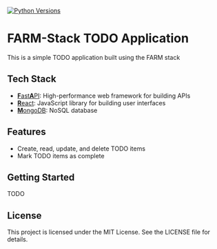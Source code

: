 [![Python Versions](https://github.com/primetimetank21/farm-stack-todo-app/actions/workflows/python-versions.yml/badge.svg)](https://github.com/primetimetank21/farm-stack-todo-app/actions/workflows/python-versions.yml)

# FARM-Stack TODO Application

This is a simple TODO application built using the FARM stack

## Tech Stack

* [**F**ast**A**PI](https://fastapi.tiangolo.com/): High-performance web framework for building APIs
* [**R**eact](https://reactjs.org/): JavaScript library for building user interfaces
* [**M**ongoDB](https://www.mongodb.com/): NoSQL database

## Features

* Create, read, update, and delete TODO items
* Mark TODO items as complete

## Getting Started

TODO

## License

This project is licensed under the MIT License. See the LICENSE file for details.